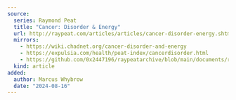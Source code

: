 ```yaml
---
source:
  series: Raymond Peat
  title: "Cancer: Disorder & Energy"
  url: http://raypeat.com/articles/articles/cancer-disorder-energy.shtml
  mirrors:
    - https://wiki.chadnet.org/cancer-disorder-and-energy
    - https://expulsia.com/health/peat-index/cancerdisorder.html
    - https://github.com/0x2447196/raypeatarchive/blob/main/documents/raypeat.com/cancer-disorder-energy.md
  kind: article 
added:
  author: Marcus Whybrow
  date: "2024-08-16"
---
```

